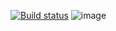 [![Build status](https://ci.appveyor.com/api/projects/status/cf7q25297j64fpto/branch/main?svg=true)](https://ci.appveyor.com/project/lewkAa/fakerhw/branch/main)
![image](https://github.com/user-attachments/assets/b5cca0df-09ef-4bdd-bd2c-9b559f22ac28)
